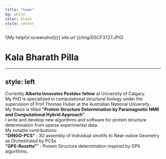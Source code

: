 ```yaml
---
title: "home"
bg: white
color: black
style: center
---
```


![My helpful screenshot]({{ site.url }}/img/DSCF3727.JPG) 

# Kala Bharath Pilla 
---
style: left
---
Currently **Alberta Innovates Postdoc fellow** at University of Calgary.<br>
My PhD is specialized in computational structural biology under the supervision of Prof Thomas Huber at the Australian National University. <br>
My thesis is titled **"Protein Structure Determination by Paramagnetic NMR and Computational Hybrid Approach"**.<br>
I write and develop new algorithms and software for protein structure determination from sparse experimental data.<br> 
My notable contributions:<br>
**"DINGO-PCS"** : 3D assembly of Individual smotifs to Near-native Geometry as Orchestrated by PCSs<br>
**"GPS-Rosetta"**" : Protein Structure determination inspired by GPS algorithms.<br>